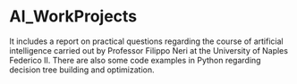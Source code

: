 # AI_WorkProjects
It includes a report on practical questions regarding the course of artificial intelligence carried out by Professor Filippo Neri at the University of Naples Federico II. There are also some code examples in Python regarding decision tree building and optimization.
